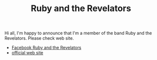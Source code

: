 ﻿---
layout: post
title:  Ruby and the Revelators
categories: news
---

Hi all, I'm happy to announce that I'm a member of the band Ruby and the Revelators.  Please check web site.


* [Facebook Ruby and the Revelators](https://www.facebook.com/rubyandtherevelators/)
* [official web site](http://www.rubyandtherevelators.co.uk/)

